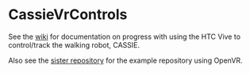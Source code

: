# CassieVrControls

See the [wiki](https://github.com/flipturnapps/CassieVrControls/wiki) for documentation on progress with using the HTC Vive to control/track the walking robot, CASSIE.

Also see the [sister repository](https://github.com/flipturnapps/OpenVR-Tracking-Example.git) for the example repository using OpenVR.
